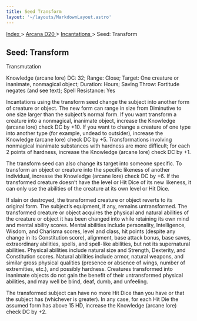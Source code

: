 ```yaml
---
title: Seed Transform
layout: '~/layouts/MarkdownLayout.astro'
---
```


[ Index ](/) > [ Arcana D20 ](/arcana.d20.srd) > [ Incantations ](/arcana.d20.srd/incantations) > Seed: Transform

##  Seed: Transform

Transmutation

Knowledge (arcane lore) DC: 32; Range: Close; Target: One creature or
inanimate, nonmagical object; Duration: Hours; Saving Throw: Fortitude negates
(and see text); Spell Resistance: Yes

Incantations using the transform seed change the subject into another form of
creature or object. The new form can range in size from Diminutive to one size
larger than the subject’s normal form. If you want transform a creature into a
nonmagical, inanimate object, increase the Knowledge (arcane lore) check DC by
+10. If you want to change a creature of one type into another type (for
example, undead to outsider), increase the Knowledge (arcane lore) check DC by
+5. Transformations involving nonmagical inanimate substances with hardness
are more difficult; for each 2 points of hardness, increase the Knowledge
(arcane lore) check DC by +1.

The transform seed can also change its target into someone specific. To
transform an object or creature into the specific likeness of another
individual, increase the Knowledge (arcane lore) check DC by +6. If the
transformed creature doesn’t have the level or Hit Dice of its new likeness,
it can only use the abilities of the creature at its own level or Hit Dice.

If slain or destroyed, the transformed creature or object reverts to its
original form. The subject’s equipment, if any, remains untransformed. The
transformed creature or object acquires the physical and natural abilities of
the creature or object it has been changed into while retaining its own mind
and mental ability scores. Mental abilities include personality, Intelligence,
Wisdom, and Charisma scores, level and class, hit points (despite any change
in its Constitution score), alignment, base attack bonus, base saves,
extraordinary abilities, spells, and spell-like abilities, but not its
supernatural abilities. Physical abilities include natural size and Strength,
Dexterity, and Constitution scores. Natural abilities include armor, natural
weapons, and similar gross physical qualities (presence or absence of wings,
number of extremities, etc.), and possibly hardness. Creatures transformed
into inanimate objects do not gain the benefit of their untransformed physical
abilities, and may well be blind, deaf, dumb, and unfeeling.

The transformed subject can have no more Hit Dice than you have or that the
subject has (whichever is greater). In any case, for each Hit Die the assumed
form has above 15 HD, increase the Knowledge (arcane lore) check DC by +2.

